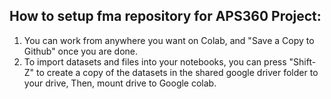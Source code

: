 ## How to setup fma repository for APS360 Project:
1. You can work from anywhere you want on Colab, and "Save a Copy to Github" once you are done.
2. To import datasets and files into your notebooks, you can press "Shift-Z" to create a copy of the datasets in the shared google driver folder to your drive, 
   Then, mount drive to Google colab.
